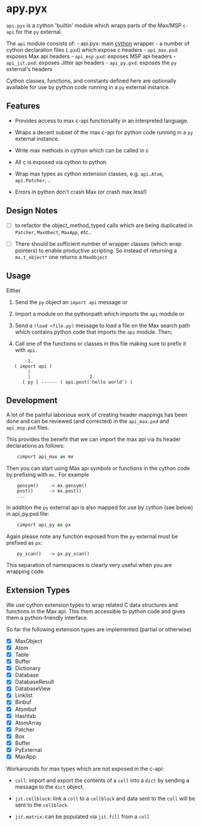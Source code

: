 # apy.pyx

`api.pyx` is a cython 'builtin' module which wraps parts of the Max/MSP `c-api`
for the `py` external.

The `api` module consists of:
    - api.pyx: main [cython](https://cython.org) wrapper
    - a number of cython declaration files (`.pxd`) which expose c headers
        - `api_max.pxd`: exposes Max api headers
        - `api_msp.pxd`: exposes MSP api headers
        - `api_jit.pxd`: exposes Jitter api headers
        - `api_py.pxd`: exposes the `py` external's headers

Cython classes, functions, and constants defined here are optionally
available for use by python code running in a `py` external instance.

## Features

- Provides access to max c-api functionality in an interpreted language.

- Wraps a decent subset of the max c-api for python code running in a `py` external instance.

- Write max methods in cython which can be called in c

- All c is exposed via cython to python

- Wrap max types as cython extension classes, e.g. `api.Atom`, `api.Patcher`, ..

- Errors in python don't crash Max (or crash max less!)

## Design Notes

- [ ] to refactor the object_method_typed calls which are being duplicated in `Patcher`, `MaxObect`, `MaxApp`, etc..

- [ ] There should be sufficient number of wrapper classes (which wrap pointers)  to enable productive scripting. So instead of returning a `mx.t_object*` one returns a `MaxObject`

## Usage

Either

1. Send the `py` object an `import api` message or

2. Import a module on the pythonpath which imports the `api` module or

3. Send a `(load <file.py)` message to load a file on the Max search path which contains python code that imports the `api` module. Then;

4. Call one of the functions or classes in this file making sure to prefix it with `api.`

```text
        1.
   ( import api )
        |
        |                      2.
      [ py ] ------ ( api.post('hello world') )
```

## Development

A lot of the painful laborious work of creating header mappings has been
done and can be reviewed (and corrected) in
the `api_max.pxd` and `api_msp.pxd` files.

This provides the benefit that we can import the max api via its header
declarations as follows:

```python
    cimport api_max as mx
```

Then you can start using Max api symbols or functions in the cython code
by prefixing with `mx.` For example

```text
    gensym()    -> mx.gensym()
    post()      -> mx.post()
    ...
```

In addition the `py` external api is also mapped for use by cython
(see below) in api_py.pxd file:

```python
    cimport api_py as px
```

Again please note any function exposed from the `py` external must
be prefixed as `px`:

```text
    py_scan()   -> px.py_scan()
```

This separation of namespaces is clearly very useful when you are
wrapping code.

## Extension Types

We use cython extension types to wrap related C data structures and functions
in the Max api. This them accessible to python code and gives them a python-friendly interface.

So far the following extension types are implemented (partial or otherwise)

- [x] MaxObject
- [x] Atom
- [x] Table
- [x] Buffer
- [x] Dictionary
- [x] Database
- [x] DatabaseResult
- [x] DatabaseView
- [x] Linklist
- [x] Binbuf
- [x] Atombuf
- [x] Hashtab
- [x] AtomArray
- [x] Patcher
- [x] Box
- [x] Buffer
- [x] PyExternal
- [x] MaxApp

Workarounds for max types which are not exposed in the c-api:

- `coll`: import and export the contents of a `coll` into a `dict` by
  sending a message to the `dict` object.

- `jit.cellblock`: link a `coll` to a `cellblock` and data sent to the
  `coll` will be sent to the `cellblock`.

- `jit.matrix`: can be populated via `jit.fill` from a `coll`
